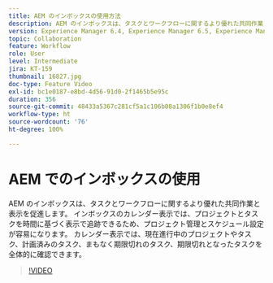 ```yaml
---
title: AEM のインボックスの使用方法
description: AEM のインボックスは、タスクとワークフローに関するより優れた共同作業と表示を促進します。
version: Experience Manager 6.4, Experience Manager 6.5, Experience Manager as a Cloud Service
topic: Collaboration
feature: Workflow
role: User
level: Intermediate
jira: KT-159
thumbnail: 16827.jpg
doc-type: Feature Video
exl-id: bc1e0187-e8bd-4d56-91d0-2f1465b5e95c
duration: 356
source-git-commit: 48433a5367c281cf5a1c106b08a1306f1b0e8ef4
workflow-type: ht
source-wordcount: '76'
ht-degree: 100%

---
```


# AEM でのインボックスの使用

AEM のインボックスは、タスクとワークフローに関するより優れた共同作業と表示を促進します。 インボックスのカレンダー表示では、プロジェクトとタスクを時間に基づく表示で追跡できるため、プロジェクト管理とスケジュール設定が容易になります。 カレンダー表示では、現在進行中のプロジェクトやタスク、計画済みのタスク、まもなく期限切れのタスク、期限切れとなったタスクを全体的に確認できます。

>[!VIDEO](https://video.tv.adobe.com/v/3410099?quality=12&learn=on&captions=jpn)
